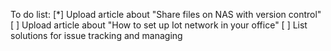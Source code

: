 To do list:
[*] Upload article about "Share files on NAS with version control"
[ ] Upload article about "How to set up Iot network in your office"
[ ] List solutions for issue tracking and managing
